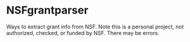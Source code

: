 # NSFgrantparser
Ways to extract grant info from NSF. Note this is a personal project, not authorized, checked, or funded by NSF. There may be errors.
